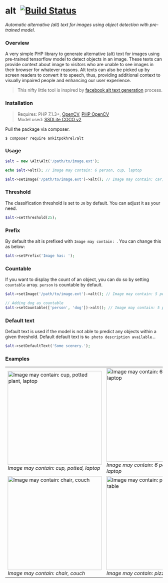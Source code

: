 # alt &nbsp;[![Build Status](https://img.shields.io/travis/ankitpokhrel/master.svg?style=flat-square)](https://travis-ci.org/ankitpokhrel/alt)

_Automatic alternative (alt) text for images using object detection with pre-trained model._

### Overview

A very simple PHP library to generate alternative (alt) text for images using pre-trained tensorflow model to detect objects in an image. These texts can provide context about image to visitors who are unable to see images in their browser for whatever reasons. Alt texts can also be picked up by screen readers to convert it to speech, thus, providing additional context to visually impaired people and enhancing our user experience.

> This nifty little tool is inspired by [facebook alt text generation](https://code.fb.com/ios/under-the-hood-building-accessibility-tools-for-the-visually-impaired-on-facebook/) process.

### Installation

> Requires: PHP 7.1.3+, [OpenCV](https://opencv.org/), [PHP OpenCV](https://github.com/php-opencv/php-opencv)  
> Model used:  [SSDLite COCO v2](https://github.com/tensorflow/models/blob/master/research/object_detection/g3doc/detection_model_zoo.md)

Pull the package via composer.
```shell
$ composer require ankitpokhrel/alt
```

### Usage

```php
$alt = new \Alt\Alt('/path/to/image.ext');

echo $alt->alt(); // Image may contain: 6 person, cup, laptop

$alt->setImage('/path/to/image.ext')->alt(); // Image may contain: car, motorcycle
```

### Threshold

The classification threshold is set to `30` by default. You can adjust it as your need.

```php
$alt->setThreshold(25);
```

### Prefix

By default the alt is prefixed with `Image may contain: `. You can change this as below:

```php
$alt->setPrefix('Image has: ');
```

### Countable

If you want to display the count of an object, you can do so by setting `countable` array. `person` is countable by default.

```php
$alt->setImage('/path/to/image.ext')->alt(); // Image may contain: 5 person, dog, cup

// Adding dog as countable
$alt->setCountable(['person', 'dog'])->alt(); // Image may contain: 5 person, 2 dog, cup
```

### Default text

Default text is used if the model is not able to predict any objects within a given threshold. Default default text is `No photo description available.`.

```php
$alt->setDefaultText('Some scenery.');
```

### Examples
| | | | |
|-|-|-|-|
| <img src="tests/images/workplace.jpg" width="300" alt="Image may contain: cup, potted plant, laptop"> <br>_Image may contain: cup, potted, laptop_ | <img src="tests/images/people.jpg" width="300" alt="Image may contain: 6 person, cup, laptop"> <br>_Image may contain: 6 person, cup, laptop_ | <img src="tests/images/street.jpg" width="300" alt="Image may contain: 5 person, car, motorcycle"> <br>_Image may contain: 5 person, car, motorcycle_ | <img src="tests/images/london.jpg" width="300" alt="Image may contain: 1 person, car, bus, truck, traffic light"> <br>_Image may contain: 1 person, car, bus, truck, traffic light_ |
| <img src="tests/images/home.jpg" width="300" alt="Image may contain: chair, couch"> <br>_Image may contain: chair, couch_ | <img src="tests/images/pizza.jpg" width="300" alt="Image may contain: pizza, dining table"> <br>_Image may contain: pizza, dining table_ | <img src="tests/images/dog.jpg" width="300" alt="Image may contain: dog"> <br>_Image may contain: dog_ | <img src="tests/images/birds.jpg" width="300" alt="Image may contain: bird"> <br>_Image may contain: bird_ |
